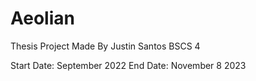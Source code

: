 # Aeolian
Thesis Project Made By Justin Santos BSCS 4 

Start Date: September 2022 
End Date: November 8 2023
  
